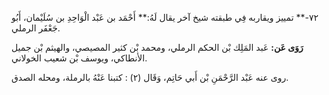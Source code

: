 ٧٢-** تمييز ويقاربه فِي طبقته شيخ آخر يقال لَهُ:** أَحْمَد بن عَبْد الْوَاحِدِ بن سُلَيْمان، أَبُو جَعْفَر الرملي.

**رَوَى عَن:** عَبد المَلِك بْن الحكم الرملي، ومحمد بْن كثير المصيصي، والهيثم بْن جميل الأنطاكي، ويوسف بْن شعيب الخولاني.

روى عنه عَبْد الرَّحْمَنِ بْن أَبي حَاتِم، وَقَال (٢) : كتبنا عَنْهُ بالرملة، ومحله الصدق.